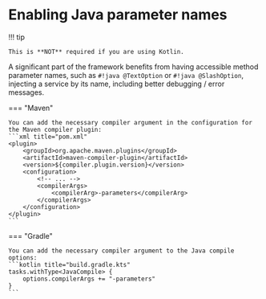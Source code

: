 # Enabling Java parameter names

!!! tip

    This is **NOT** required if you are using Kotlin.

A significant part of the framework benefits from having accessible method parameter names, 
such as `#!java @TextOption` or `#!java @SlashOption`, injecting a service by its name, 
including better debugging / error messages.

=== "Maven"

    You can add the necessary compiler argument in the configuration for the Maven compiler plugin:
    ```xml title="pom.xml"
    <plugin>
        <groupId>org.apache.maven.plugins</groupId>
        <artifactId>maven-compiler-plugin</artifactId>
        <version>${compiler.plugin.version}</version>
        <configuration>
            <!-- ... -->
            <compilerArgs>
                <compilerArg>-parameters</compilerArg>
            </compilerArgs>
        </configuration>
    </plugin>
    ```

=== "Gradle"

    You can add the necessary compiler argument to the Java compile options:
    ```kotlin title="build.gradle.kts"
    tasks.withType<JavaCompile> {
        options.compilerArgs += "-parameters"
    }
    ```